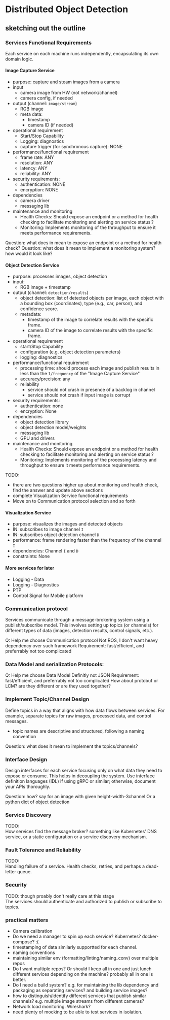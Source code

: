 # Distributed Object Detection

## sketching out the outline

### Services Functional Requirements
Each service on each machine runs independently, encapsulating its own
domain logic.

#### Image Capture Service
* purpose: capture and steam images from a camera
* input
  * camera image from HW (not network/channel)
  * camera config, if needed
* output (channel: `image/stream`)
  * RGB image
  * meta data:
    * timestamp
    * camera ID (if needed)
* operational requirement
  * Start/Stop Capability
  * Logging: diagnostics
  * capture trigger (for synchronous capture): NONE
* performance/functional requirement
  * frame rate: ANY
  * resolution: ANY
  * latency: ANY
  * reliability: ANY
* security requirements:
  * authentication: NONE
  * encryption: NONE
* dependencies
  * camera driver
  * messaging lib
* maintenance and monitoring
  * Health Checks: Should expose an endpoint or a method for health checking to facilitate monitoring and alerting on service status.?
  * Monitoring: Implements monitoring of the throughput to ensure it meets performance requirements.

Question: what does in mean to expose an endpoint or a method for health check?
Question: what does it mean to implement a monitoring system? how would it look like?

#### Object Detection Service
* purpose: processes images, object detection
* input:
  * RGB image + timestamp
* output (channel: `detection/results`)
  * object detection: list of detected objects per image, each object with a bounding box (coordinates), type (e.g., car, person), and confidence score.
  * metadata:
    * timestamp of the image to correlate results with the specific frame.
    * camera ID of the image to correlate results with the specific frame.
* operational requirement
  * start/Stop Capability
  * configuration (e.g. object detection parameters)
  * logging: diagnostics
* performance/functional requirement
  * processing time: should process each image and publish results in less than the `1/frequency` of the "Image Capture Service"
  * accuracy/precision: any
  * reliability
    * service should not crash in presence of a backlog in channel
    * service should not crash if input image is corrupt
* security requirements:
  * authentication: none
  * encryption: None
* dependencies
  * object detection library
  * object detection model/weights
  * messaging lib
  * GPU and drivers
* maintenance and monitoring
  * Health Checks: Should expose an endpoint or a method for health checking to facilitate monitoring and alerting on service status.?
  * Monitoring: Implements monitoring of the processing latency and throughput to ensure it meets performance requirements.



TODO:
* there are two questions higher up about monitoring and health check, find the answer and update above sections
* complete Visualization Service functional requirements
* Move on to Communication protocol selection and so forth




#### Visualization Service
  * purpose: visualizes the images and detected objects
  * IN: subscribes to image channel `I`
  * IN: subscribes object detection channel `D`
  * performance: frame rendering faster than the frequency of the channel `I`
  * dependencies: Channel `I` and `D`
  * constraints: None

#### More services for later
* Logging - Data
* Logging - Diagnostics
* PTP
* Control Signal for Mobile platform

### Communication protocol
Services communicate through a message-brokering system using a
publish/subscribe model. This involves setting up topics (or
channels) for different types of data (images, detection results,
control signals, etc.).

Q: Help me choose Communication protocol
Not ROS, I don't want heavy dependency over such framework
Requirement: fast/efficient, and preferrably not too complicated

### Data Model and serialization Protocols:  
Q: Help me choose Data Model 
Definitly not JSON
Requirement: fast/efficient, and preferrably not too complicated
How about protobuf or LCM? are they different or are they used together?

### Implement Topic/Channel Design
Define topics in a way that aligns with how data flows between
services. For example, separate topics for raw images, processed data,
and control messages.

* topic names are descriptive and structured, following a naming
  convention

Question: what does it mean to implement the topics/channels?

### Interface Design
Design interfaces for each service focusing only on what data they need to expose or consume.
This helps in decoupling the system.
Use interface definition languages (IDL) if using gRPC or similar; otherwise, document your APIs thoroughly.

Question: how?
say for an image with given height-width-3channel
Or a python dict of object detection


### Service Discovery
TODO:  
How services find the message broker? something like Kubernetes' DNS
service, or a static configuration or a service discovery mechanism.

### Fault Tolerance and Reliability
TODO:  
Handling failure of a service. Health checks, retries, and perhaps a
dead-letter queue.

### Security
TODO: though proably don't really care at this stage  
The services should authenticate and authorized to publish or
subscribe to topics.

### practical matters
* Camera calibration
* Do we need a manager to spin up each service? Kubernetes?
  docker-compose? :(
* timestamping of data similarly supportted for each channel.
* naming conventions
* maintaining similar env (formatting/linting/naming_conv) over multiple repos
* Do I want multiple repos? Or should I keep all in one and just lunch
  different services depending on the machine? probably all in one is
  better.
* Do I need a build system? e.g. for maintaining the lib dependency
  and packaging as separating services? and building service images?
* how to distinguish/identify different services that publish similar
  channels? e.g. multiple image streams from different cameras?
* Network load monitoring. Wireshark?
* need plenty of mocking to be able to test services in isolation.
